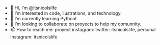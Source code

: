 - 👋 Hi, I’m @itsnicolslife
- 👀 I’m interested in code, ilustrations, and technology.
- 🌱 I’m currently learning Pythonl.
- 💞️ I’m looking to collaborate on proyects to help my comunnity.
- 📫 How to reach me: proyect instagram: twitter: itsnicolslife, personal instagram: itsnicolslife 

<!---
itsnicolslife/itsnicolslife is a ✨ special ✨ repository because its `README.md` (this file) appears on your GitHub profile.
You can click the Preview link to take a look at your changes.
---> 
